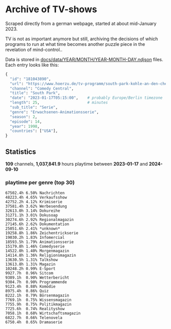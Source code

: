 # Archive of TV-shows

Scraped directly from a german webpage, started at about mid-January 2023.

TV is not as important anymore but still, archiving the decisions of which programs to run at what time
becomes another puzzle piece in the revelation of mind-control.. 

Data is stored in [docs/data/YEAR/MONTH/YEAR-MONTH-DAY.ndjson](docs/data/) files. 
Each entry looks like this:

```python
{
  "id": "181043890", 
  "url": "https://www.hoerzu.de/tv-programm/south-park-kohle-an-den-chefkoch/bid_181043890/", 
  "channel": "Comedy Central", 
  "title": "South Park", 
  "date": "2023-01-17T05:15:00",    # probably Europe/Berlin timezone 
  "length": 25,                     # minutes 
  "sub_title": "Serie", 
  "genre": "Erwachsenen-Animationsserie", 
  "season": 2, 
  "episode": 14, 
  "year": 1998, 
  "countries": ["USA"],
}
```

## Statistics

**109** channels, **1,037,841.9** hours playtime between **2023-01-17** and **2024-09-10**


### playtime per genre (top 30)

    67502.4h 6.50% Nachrichten
    48223.4h 4.65% Verkaufsshow
    42752.2h 4.12% Krimiserie
    37581.4h 3.62% Werbesendung
    32613.0h 3.14% Dokureihe
    31271.1h 3.01% Dokusoap
    30274.6h 2.92% Regionalmagazin
    27145.6h 2.62% Dokumentation
    25051.6h 2.41% *unknown*
    19258.8h 1.86% Zeichentrickserie
    19030.2h 1.83% Infomercial
    18593.5h 1.79% Animationsserie
    15179.8h 1.46% Comedyserie
    14522.0h 1.40% Morgenmagazin
    14114.8h 1.36% Religionsmagazin
    13630.5h 1.31% Talkshow
    13613.8h 1.31% Magazin
    10248.2h 0.99% E-Sport
    9927.7h  0.96% Sitcom
    9389.1h  0.90% Wetterbericht
    9304.7h  0.90% Programmende
    9123.4h  0.88% Komödie
    8975.4h  0.86% Quiz
    8222.1h  0.79% Börsenmagazin
    7769.1h  0.75% Wissensmagazin
    7755.9h  0.75% Politikmagazin
    7725.6h  0.74% Realityshow
    7058.1h  0.68% Wirtschaftsmagazin
    6822.7h  0.66% Telenovela
    6750.4h  0.65% Dramaserie
